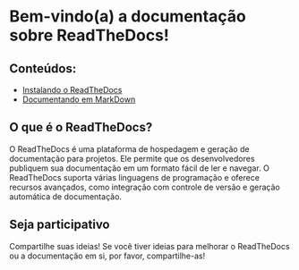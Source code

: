 # Bem-vindo(a) a documentação sobre ReadTheDocs!

## Conteúdos:
- [Instalando o ReadTheDocs](instalacao.md)
- [Documentando em MarkDown](documentacao.md)


## O que é o ReadTheDocs?

O ReadTheDocs é uma plataforma de hospedagem e geração de documentação para projetos. Ele permite que os desenvolvedores publiquem sua documentação em um formato fácil de ler e navegar. O ReadTheDocs suporta várias linguagens de programação e oferece recursos avançados, como integração com controle de versão e geração automática de documentação.

## Seja participativo
Compartilhe suas ideias! Se você tiver ideias para melhorar o ReadTheDocs ou a documentação em si, por favor, compartilhe-as!

